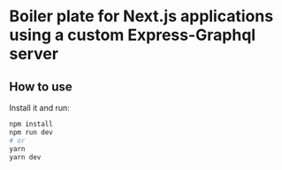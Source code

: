 # Boiler plate for Next.js applications using a custom Express-Graphql server

## How to use

Install it and run:

```bash
npm install
npm run dev
# or
yarn
yarn dev
```
